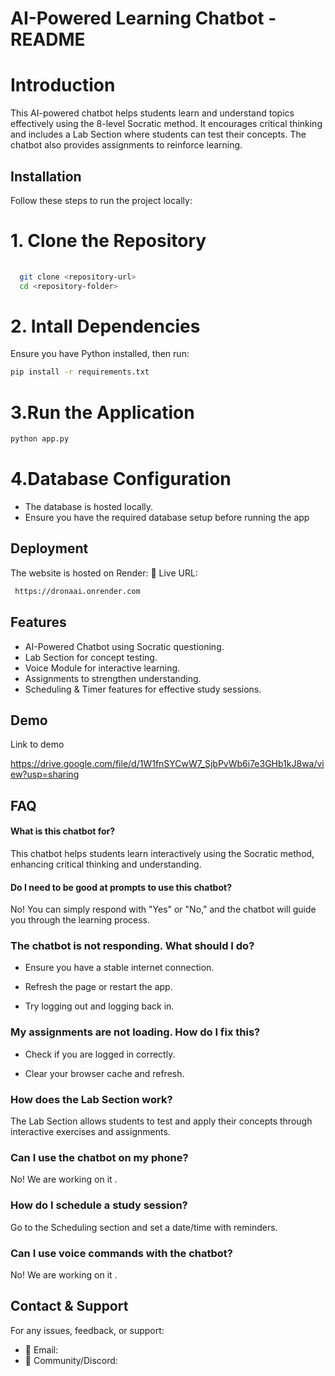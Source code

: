 # AI-Powered Learning Chatbot - README

# Introduction

This AI-powered chatbot helps students learn and understand topics effectively using the 8-level Socratic method. It encourages critical thinking and includes a Lab Section where students can test their concepts. The chatbot also provides assignments to reinforce learning.




## Installation

Follow these steps to run the project locally:

# 1. Clone the Repository

```bash
  
  git clone <repository-url>
  cd <repository-folder>
```
# 2. Intall Dependencies 
Ensure you have Python installed, then run:
```bash
pip install -r requirements.txt
```
# 3.Run the Application
```bash
python app.py
```
# 4.Database Configuration
- The database is hosted locally.
- Ensure you have the required database setup before running the app

    
## Deployment

The website is hosted on Render:
🔗 Live URL:

```bash
 https://dronaai.onrender.com
```


## Features


- AI-Powered Chatbot using Socratic questioning.
- Lab Section for concept testing.
- Voice Module for interactive learning.
- Assignments to strengthen understanding.
- Scheduling & Timer features for effective study sessions.


## Demo

Link to demo

https://drive.google.com/file/d/1W1fnSYCwW7_SjbPvWb6i7e3GHb1kJ8wa/view?usp=sharing
## FAQ

#### What is this chatbot for?

This chatbot helps students learn interactively using the Socratic method, enhancing critical thinking and understanding.

#### Do I need to be good at prompts to use this chatbot?

No! You can simply respond with "Yes" or "No," and the chatbot will guide you through the learning process.

### The chatbot is not responding. What should I do?
- Ensure you have a stable internet connection.

- Refresh the page or restart the app.

- Try logging out and logging back in.

###  My assignments are not loading. How do I fix this?
- Check if you are logged in correctly.

- Clear your browser cache and refresh.

### How does the Lab Section work?
The Lab Section allows students to test and apply their concepts through interactive exercises and assignments.

### Can I use the chatbot on my phone?
No! We are working on it .

### How do I schedule a study session?
Go to the Scheduling section and set a date/time with reminders.

### Can I use voice commands with the chatbot?
No! We are working on it .
## Contact & Support


For any issues, feedback, or support:
- 📧 Email:
- 💬 Community/Discord: 

